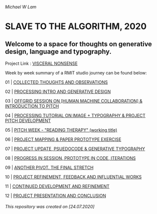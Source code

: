###### Michael W Lam

# SLAVE TO THE ALGORITHM, 2020

## Welcome to a space for thoughts on generative design, language and typography.

Project Link : [VISCERAL NONSENSE](https://mikewlam.github.io/visceral-nonsense/projectfile/index.html)

Week by week summary of a RMIT studio journey can be found below:

01 | [COLLECTED THOUGHTS AND OBSERVATIONS](https://mikewlam.github.io/S2A/WK01)

02 | [PROCESSING INTRO AND GENERATIVE DESIGN](https://mikewlam.github.io/S2A/WK02)

03 | [OFFGRID SESSION ON [HUMAN MACHINE COLLABORATION] & INTRODUCTION TO PITCH](https://mikewlam.github.io/S2A/WK03)

04 | [PROCESSING TUTORIAL ON IMAGE + TYPOGRAPHY & PROJECT PITCH DEVELOPMENT](https://mikewlam.github.io/S2A/WK04)

05 | [PITCH WEEK - "READING THERAPY" (working title)](https://mikewlam.github.io/S2A/WK05)

06 | [PROJECT MAPPING & PAPER PROTOTYPE EXERCISE](https://mikewlam.github.io/S2A/WK06)

07 | [PROJECT UPDATE, PSUEDOCODE & GENERATIVE TYPOGRAPHY](https://mikewlam.github.io/S2A/WK07)

08 | [PROGRESS IN SESSION, PROTOTYPE IN CODE, ITERATIONS](https://mikewlam.github.io/S2A/WK08)

09 | [ANOTHER PIVOT. THE FINAL STRETCH](https://mikewlam.github.io/S2A/WK09)

10 | [PROJECT REFINEMENT, FEEDBACK AND INFLUENTIAL WORKS](https://mikewlam.github.io/S2A/WK10)

11 | [CONTINUED DEVELOPMENT AND REFINEMENT](https://mikewlam.github.io/S2A/WK11)

12 | [PROJECT PRESENTATION AND CONCLUSION](https://mikewlam.github.io/S2A/WK12)

###### This repository was created on [24.07.2020]
